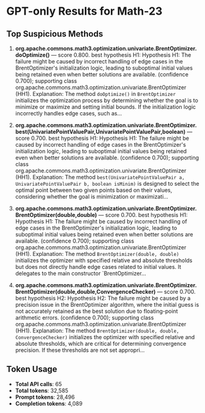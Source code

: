 # GPT-only Results for Math-23

## Top Suspicious Methods

1. **org.apache.commons.math3.optimization.univariate.BrentOptimizer.doOptimize()** — score 0.800. best hypothesis H1: Hypothesis H1: The failure might be caused by incorrect handling of edge cases in the BrentOptimizer's initialization logic, leading to suboptimal initial values being retained even when better solutions are available. (confidence 0.700); supporting class org.apache.commons.math3.optimization.univariate.BrentOptimizer (HH1).
    Explanation: The method `doOptimize()` in `BrentOptimizer` initializes the optimization process by determining whether the goal is to minimize or maximize and setting initial bounds. If the initialization logic incorrectly handles edge cases, such as...

2. **org.apache.commons.math3.optimization.univariate.BrentOptimizer.best(UnivariatePointValuePair,UnivariatePointValuePair,boolean)** — score 0.700. best hypothesis H1: Hypothesis H1: The failure might be caused by incorrect handling of edge cases in the BrentOptimizer's initialization logic, leading to suboptimal initial values being retained even when better solutions are available. (confidence 0.700); supporting class org.apache.commons.math3.optimization.univariate.BrentOptimizer (HH1).
    Explanation: The method `best(UnivariatePointValuePair a, UnivariatePointValuePair b, boolean isMinim)` is designed to select the optimal point between two given points based on their values, considering whether the goal is minimization or maximizati...

3. **org.apache.commons.math3.optimization.univariate.BrentOptimizer.BrentOptimizer(double,double)** — score 0.700. best hypothesis H1: Hypothesis H1: The failure might be caused by incorrect handling of edge cases in the BrentOptimizer's initialization logic, leading to suboptimal initial values being retained even when better solutions are available. (confidence 0.700); supporting class org.apache.commons.math3.optimization.univariate.BrentOptimizer (HH1).
    Explanation: The method `BrentOptimizer(double, double)` initializes the optimizer with specified relative and absolute thresholds but does not directly handle edge cases related to initial values. It delegates to the main constructor `BrentOptimizer...

4. **org.apache.commons.math3.optimization.univariate.BrentOptimizer.BrentOptimizer(double,double,ConvergenceChecker)** — score 0.700. best hypothesis H2: Hypothesis H2: The failure might be caused by a precision issue in the BrentOptimizer algorithm, where the initial guess is not accurately retained as the best solution due to floating-point arithmetic errors. (confidence 0.700); supporting class org.apache.commons.math3.optimization.univariate.BrentOptimizer (HH1).
    Explanation: The method `BrentOptimizer(double, double, ConvergenceChecker)` initializes the optimizer with specified relative and absolute thresholds, which are critical for determining convergence precision. If these thresholds are not set appropri...


## Token Usage

- **Total API calls**: 65
- **Total tokens**: 32,585
- **Prompt tokens**: 28,496
- **Completion tokens**: 4,089
